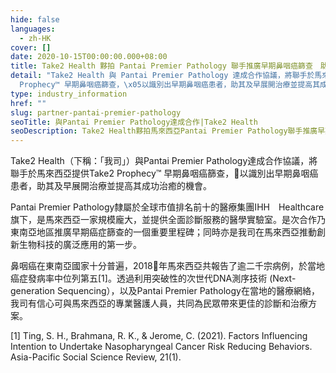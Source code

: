 ```yaml
---
hide: false
languages:
  - zh-HK
cover: []
date: 2020-10-15T00:00:00.000+08:00
title: Take2 Health 夥拍 Pantai Premier Pathology 聯手推廣早期鼻咽癌篩查　助民眾掌握健康
detail: "Take2 Health 與 Pantai Premier Pathology 達成合作協議，將聯手於馬來西亞提供Take2
  Prophecy™ 早期鼻咽癌篩查，\x05以識別出早期鼻咽癌患者，助其及早展開治療並提高其成功治癒的機會。"
type: industry_information
href: ""
slug: partner-pantai-premier-pathology
seoTitle: 與Pantai Premier Pathology達成合作|Take2 Health
seoDescription: Take2 Health夥拍馬來西亞Pantai Premier Pathology聯手推廣早期鼻咽癌篩查，助早期患者及早展開治療並提高其成功治癒的機會。
---
```

Take2 Health（下稱：「我司」）與Pantai Premier Pathology達成合作協議，將聯手於馬來西亞提供Take2 Prophecy™ 早期鼻咽癌篩查，以識別出早期鼻咽癌患者，助其及早展開治療並提高其成功治癒的機會。

Pantai Premier Pathology隸屬於全球市值排名前十的醫療集團IHH　Healthcare旗下，是馬來西亞一家規模龐大，並提供全面診斷服務的醫學實驗室。是次合作乃東南亞地區推廣早期癌症篩查的一個重要里程碑；同時亦是我司在馬來西亞推動創新生物科技的廣泛應用的第一步。

鼻咽癌在東南亞國家十分普遍，2018年馬來西亞共報告了逾二千宗病例，於當地癌症發病率中位列第五\[1\]。透過利用突破性的次世代DNA測序技術 (Next-generation Sequencing），以及Pantai Premier Pathology在當地的醫療網絡，我司有信心可與馬來西亞的專業醫護人員，共同為民眾帶來更佳的診斷和治療方案。

\[1\] Ting, S. H., Brahmana, R. K., & Jerome, C. (2021). Factors Influencing Intention to Undertake Nasopharyngeal Cancer Risk Reducing Behaviors. Asia-Pacific Social Science Review, 21(1).